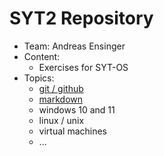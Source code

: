 # SYT2 Repository

- Team: Andreas Ensinger
- Content:
    - Exercises for SYT-OS
- Topics:
    - [git / github](https://github.com/litec-hasp/git-intro)
    - [markdown](./00-git-markdown/markdown-overview.md)
    - windows 10 and 11
    - linux / unix
    - virtual machines
    - ...